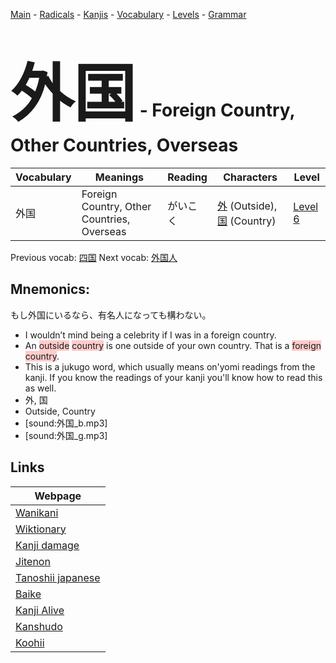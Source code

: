 <style> bigfont {font-size: 100px}</style>
[Main](../README.md) -
[Radicals](../radicals.md) -
[Kanjis](../kanjis.md) -
[Vocabulary](../vocabulary.md) -
[Levels](../levels.md) -
[Grammar](../grammar.md)
# <bigfont> 外国</bigfont> - Foreign Country, Other Countries, Overseas 

| Vocabulary | Meanings | Reading | Characters | Level |
| --- | --- | --- | --- | --- |
| 外国 | Foreign Country, Other Countries, Overseas | がいこく |  [外](../kanjis/外.md) (Outside), [国](../kanjis/国.md) (Country) | [Level 6](../levels/wk_level6.md) |

Previous vocab: [四国](四国.md) Next vocab: [外国人](外国人.md) 

## Mnemonics:
もし外国にいるなら、有名人になっても構わない。
* I wouldn’t mind being a celebrity if I was in a foreign country.
* An <span style="background-color:#ffcccb"> outside</span> <span style="background-color:#ffcccb"> country</span> is one outside of your own country. That is a <span style="background-color:#ffcccb"> foreign country</span>.
* This is a jukugo word, which usually means on'yomi readings from the kanji. If you know the readings of your kanji you'll know how to read this as well.
* 外, 国
* Outside, Country
* [sound:外国_b.mp3]
* [sound:外国_g.mp3]


## Links 

| Webpage |
| --- |
| [Wanikani          ](https://www.wanikani.com/kanji/外国) |
| [Wiktionary        ](https://en.wiktionary.org/wiki/外国) |
| [Kanji damage      ](http://www.kanjidamage.com/kanji/search?utf8=✓&q=外国) |
| [Jitenon           ](https://jitenon.com/kanji/外国) |
| [Tanoshii japanese ](https://www.tanoshiijapanese.com/dictionary/kanji.cfm?k=外国) |
| [Baike             ](https://baike.baidu.com/item/外国) |
| [Kanji Alive       ](https://app.kanjialive.com/外国) |
| [Kanshudo          ](https://www.kanshudo.com/searchmn?q=外国) |
| [Koohii            ](https://kanji.koohii.com/study/kanji/外国) |
